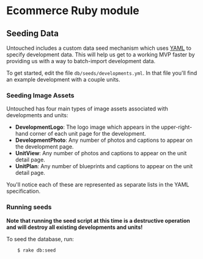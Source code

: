 # Ecommerce Ruby module

## Seeding Data

Untouched includes a custom data seed mechanism which uses
[YAML](http://yaml.org/) to specify development data. This will help us get to
a working MVP faster by providing us with a way to batch-import development
data.

To get started, edit the file `db/seeds/developments.yml`. In that file you'll
find an example development with a couple units.

### Seeding Image Assets

Untouched has four main types of image assets associated with developments
and units:

* **DevelopmentLogo**: The logo image which appears in the upper-right-hand
corner of each unit page for the development.
* **DevelopmentPhoto**: Any number of photos and captions to appear on the
development page.
* **UnitView**: Any number of photos and captions to appear on the unit detail
page.
* **UnitPlan**: Any number of blueprints and captions to appear on the unit
detail page.

You'll notice each of these are represented as separate lists in the YAML
specification.

### Running seeds

**Note that running the seed script at this time is a destructive operation
and will destroy all existing developments and units!**

To seed the database, run:

		$ rake db:seed

